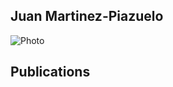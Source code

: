 ## Juan Martinez-Piazuelo

![Photo](https://github.com/Martinez-Piazuelo/martinez-piazuelo.github.io/tree/master/images/photo.png)

## Publications


